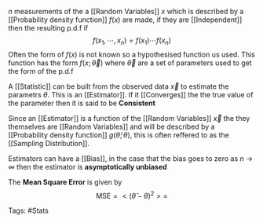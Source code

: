 $n$ measurements of the a [[Random Variables]] $x$ which is described by a [[Probability density function]] $f(x)$ are made, if they are [[Independent]] then the resulting p.d.f if 
$$f(x_1,\cdots,x_n) = f(x_1)\cdots f(x_n)$$
Often the form of $f(x)$ is not known so a hypothesised function us used.
This function has the form $f(x;\vec{\theta})$ where $\vec{\theta}$ are a set of parameters used to get the form of the p.d.f 

A [[Statistic]] can be built from the observed data $\vec{x}$ to estimate the parametrs $\theta$. This is an [[Estimator]]. If it [[Converges]] the the true value of the parameter then it is said to be **Consistent**

Since an [[Estimator]] is a function of the [[Random Variables]] $\vec{x}$ the they themselves are [[Random Variables]] and will be described by a [[Probability density function]] $g(\hat{\theta};\theta)$, this is often reffered to as the [[Sampling Distribution]].  

Estimators can have a [[Bias]], in the case that the bias goes to zero as $n\rightarrow\infty$ then the estimator is **asymptotically unbiased** 

The **Mean Square Error** is given by 
$$\text{MSE} = <(\hat{\theta}-\theta)^2> = $$


Tags: #Stats 